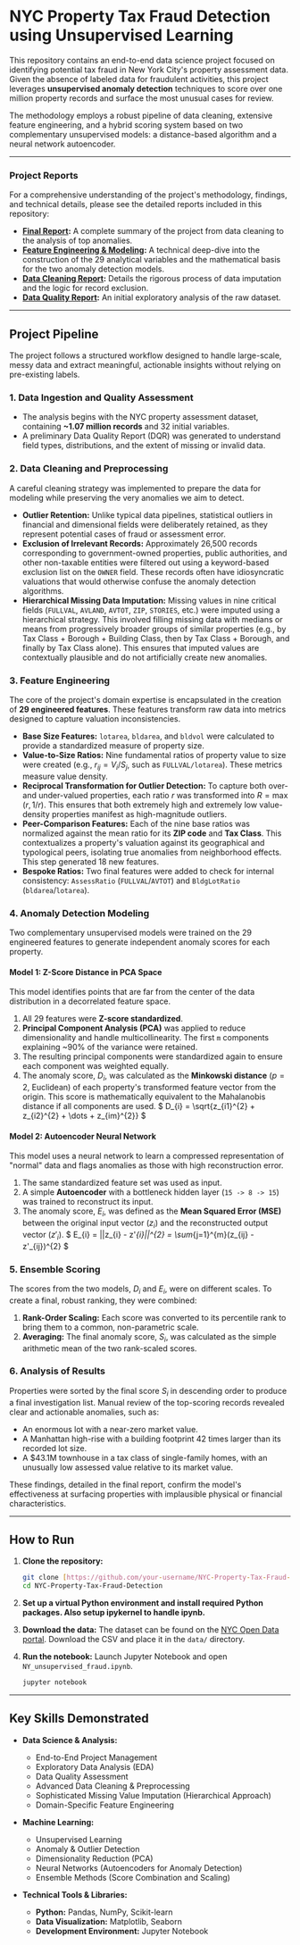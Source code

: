 # NYC Property Tax Fraud Detection using Unsupervised Learning

This repository contains an end-to-end data science project focused on identifying potential tax fraud in New York City's property assessment data. Given the absence of labeled data for fraudulent activities, this project leverages **unsupervised anomaly detection** techniques to score over one million property records and surface the most unusual cases for review.

The methodology employs a robust pipeline of data cleaning, extensive feature engineering, and a hybrid scoring system based on two complementary unsupervised models: a distance-based algorithm and a neural network autoencoder.

---

### Project Reports

For a comprehensive understanding of the project's methodology, findings, and technical details, please see the detailed reports included in this repository:

* **[Final Report](./Final_Report.pdf):** A complete summary of the project from data cleaning to the analysis of top anomalies.
* **[Feature Engineering & Modeling](./Feature_Engineering_Unsupervised_Modeling.pdf):** A technical deep-dive into the construction of the 29 analytical variables and the mathematical basis for the two anomaly detection models.
* **[Data Cleaning Report](./Data_Cleaning.pdf):** Details the rigorous process of data imputation and the logic for record exclusion.
* **[Data Quality Report](./DQR.pdf):** An initial exploratory analysis of the raw dataset.

---

## Project Pipeline

The project follows a structured workflow designed to handle large-scale, messy data and extract meaningful, actionable insights without relying on pre-existing labels.

### 1. Data Ingestion and Quality Assessment
* The analysis begins with the NYC property assessment dataset, containing **~1.07 million records** and 32 initial variables.
* A preliminary Data Quality Report (DQR) was generated to understand field types, distributions, and the extent of missing or invalid data.

### 2. Data Cleaning and Preprocessing
A careful cleaning strategy was implemented to prepare the data for modeling while preserving the very anomalies we aim to detect.
* **Outlier Retention:** Unlike typical data pipelines, statistical outliers in financial and dimensional fields were deliberately retained, as they represent potential cases of fraud or assessment error.
* **Exclusion of Irrelevant Records:** Approximately 26,500 records corresponding to government-owned properties, public authorities, and other non-taxable entities were filtered out using a keyword-based exclusion list on the `OWNER` field. These records often have idiosyncratic valuations that would otherwise confuse the anomaly detection algorithms.
* **Hierarchical Missing Data Imputation:** Missing values in nine critical fields (`FULLVAL`, `AVLAND`, `AVTOT`, `ZIP`, `STORIES`, etc.) were imputed using a hierarchical strategy. This involved filling missing data with medians or means from progressively broader groups of similar properties (e.g., by Tax Class + Borough + Building Class, then by Tax Class + Borough, and finally by Tax Class alone). This ensures that imputed values are contextually plausible and do not artificially create new anomalies.

### 3. Feature Engineering
The core of the project's domain expertise is encapsulated in the creation of **29 engineered features**. These features transform raw data into metrics designed to capture valuation inconsistencies.
* **Base Size Features:** `lotarea`, `bldarea`, and `bldvol` were calculated to provide a standardized measure of property size.
* **Value-to-Size Ratios:** Nine fundamental ratios of property value to size were created (e.g., $r_{ij} = V_i / S_j$, such as `FULLVAL/lotarea`). These metrics measure value density.
* **Reciprocal Transformation for Outlier Detection:** To capture both over- and under-valued properties, each ratio $r$ was transformed into $R = \max(r, 1/r)$. This ensures that both extremely high and extremely low value-density properties manifest as high-magnitude outliers.
* **Peer-Comparison Features:** Each of the nine base ratios was normalized against the mean ratio for its **ZIP code** and **Tax Class**. This contextualizes a property's valuation against its geographical and typological peers, isolating true anomalies from neighborhood effects. This step generated 18 new features.
* **Bespoke Ratios:** Two final features were added to check for internal consistency: `AssessRatio` (`FULLVAL`/`AVTOT`) and `BldgLotRatio` (`bldarea`/`lotarea`).

### 4. Anomaly Detection Modeling
Two complementary unsupervised models were trained on the 29 engineered features to generate independent anomaly scores for each property.

#### Model 1: Z-Score Distance in PCA Space
This model identifies points that are far from the center of the data distribution in a decorrelated feature space.
1.  All 29 features were **Z-score standardized**.
2.  **Principal Component Analysis (PCA)** was applied to reduce dimensionality and handle multicollinearity. The first `m` components explaining ~90% of the variance were retained.
3.  The resulting principal components were standardized again to ensure each component was weighted equally.
4.  The anomaly score, $D_i$, was calculated as the **Minkowski distance** ($p=2$, Euclidean) of each property's transformed feature vector from the origin. This score is mathematically equivalent to the Mahalanobis distance if all components are used.
    $ D_{i} = \sqrt{z_{i1}^{2} + z_{i2}^{2} + \dots + z_{im}^{2}} $

#### Model 2: Autoencoder Neural Network
This model uses a neural network to learn a compressed representation of "normal" data and flags anomalies as those with high reconstruction error.
1.  The same standardized feature set was used as input.
2.  A simple **Autoencoder** with a bottleneck hidden layer (`15 -> 8 -> 15`) was trained to reconstruct its input.
3.  The anomaly score, $E_i$, was defined as the **Mean Squared Error (MSE)** between the original input vector ($z_i$) and the reconstructed output vector ($z'_i$).
    $ E_{i} = ||z_{i} - z'_{i}||^{2} = \sum_{j=1}^{m}(z_{ij} - z'_{ij})^{2} $

### 5. Ensemble Scoring
The scores from the two models, $D_i$ and $E_i$, were on different scales. To create a final, robust ranking, they were combined:
1.  **Rank-Order Scaling:** Each score was converted to its percentile rank to bring them to a common, non-parametric scale.
2.  **Averaging:** The final anomaly score, $S_i$, was calculated as the simple arithmetic mean of the two rank-scaled scores.

### 6. Analysis of Results
Properties were sorted by the final score $S_i$ in descending order to produce a final investigation list. Manual review of the top-scoring records revealed clear and actionable anomalies, such as:
* An enormous lot with a near-zero market value.
* A Manhattan high-rise with a building footprint 42 times larger than its recorded lot size.
* A $43.1M townhouse in a tax class of single-family homes, with an unusually low assessed value relative to its market value.

These findings, detailed in the final report, confirm the model's effectiveness at surfacing properties with implausible physical or financial characteristics.

---

## How to Run

1.  **Clone the repository:**
    ```bash
    git clone [https://github.com/your-username/NYC-Property-Tax-Fraud-Detection.git](https://github.com/your-username/NYC-Property-Tax-Fraud-Detection.git)
    cd NYC-Property-Tax-Fraud-Detection
    ```
2.  **Set up a virtual Python environment and install required Python packages. Also setup ipykernel to handle ipynb.** 
    
4.  **Download the data:**
    The dataset can be found on the [NYC Open Data portal](https://data.cityofnewyork.us/Housing-Development/Property-Valuation-and-Assessment-Data/rgy2-tti8). Download the CSV and place it in the `data/` directory.

5.  **Run the notebook:**
    Launch Jupyter Notebook and open `NY_unsupervised_fraud.ipynb`.
    ```bash
    jupyter notebook
    ```

---

## Key Skills Demonstrated

* **Data Science & Analysis:**
    * End-to-End Project Management
    * Exploratory Data Analysis (EDA)
    * Data Quality Assessment
    * Advanced Data Cleaning & Preprocessing
    * Sophisticated Missing Value Imputation (Hierarchical Approach)
    * Domain-Specific Feature Engineering

* **Machine Learning:**
    * Unsupervised Learning
    * Anomaly & Outlier Detection
    * Dimensionality Reduction (PCA)
    * Neural Networks (Autoencoders for Anomaly Detection)
    * Ensemble Methods (Score Combination and Scaling)

* **Technical Tools & Libraries:**
    * **Python:** Pandas, NumPy, Scikit-learn
    * **Data Visualization:** Matplotlib, Seaborn
    * **Development Environment:** Jupyter Notebook

